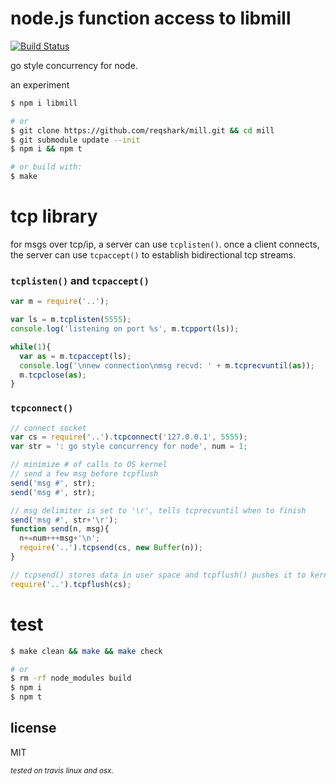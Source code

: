 # node.js function access to libmill
[![Build Status](https://travis-ci.org/reqshark/mill.svg?branch=master)](https://travis-ci.org/reqshark/mill)

go style concurrency for node.

an experiment

```bash
$ npm i libmill

# or
$ git clone https://github.com/reqshark/mill.git && cd mill
$ git submodule update --init
$ npm i && npm t

# or build with:
$ make
```

# tcp library

for msgs over tcp/ip, a server can use `tcplisten()`. once a client connects, the server can use `tcpaccept()` to establish bidirectional tcp streams.

### `tcplisten()` and `tcpaccept()`
```js
var m = require('..');

var ls = m.tcplisten(5555);
console.log('listening on port %s', m.tcpport(ls));

while(1){
  var as = m.tcpaccept(ls);
  console.log('\nnew connection\nmsg recvd: ' + m.tcprecvuntil(as));
  m.tcpclose(as);
}
```
### `tcpconnect()`
```js
// connect socket
var cs = require('..').tcpconnect('127.0.0.1', 5555);
var str = ': go style concurrency for node', num = 1;

// minimize # of calls to OS kernel
// send a few msg before tcpflush
send('msg #', str);
send('msg #', str);

// msg delimiter is set to '\r', tells tcprecvuntil when to finish
send('msg #', str+'\r');
function send(n, msg){
  n+=num+++msg+'\n';
  require('..').tcpsend(cs, new Buffer(n));
}

// tcpsend() stores data in user space and tcpflush() pushes it to kernel
require('..').tcpflush(cs);
```
# test
```bash
$ make clean && make && make check

# or
$ rm -rf node_modules build
$ npm i
$ npm t
```

## license

MIT

<sub>*tested on travis linux and osx.*</sub>
